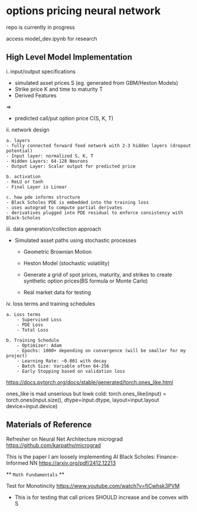 # options pricing neural network

repo is currently in progress

access model_dev.ipynb for research

## High Level Model Implementation

i. input/output specifications

- simulated asset prices S (eg. generated from GBM/Heston Models)
- Strike price K and time to maturity T
- Derived Features

=>
 
- predicted call/put option price C(S, K, T)


ii. network design
    
    a. layers
    - fully connected forward feed network with 2-3 hidden layers (dropout potential)
    - Input layer: normalized S, K, T
    - Hidden Layers: 64-128 Neurons
    - Output Layer: Scalar output for predicted price

    b. activation
    - ReLU or tanh
    - Final Layer is Linear

    c. how pde informs structure
    - Black Scholes PDE is embedded into the training loss
    - uses autograd to compute partial derivates
    - derivatives plugged into PDE residual to enforce consistency with Black-Scholes
    
iii. data generation/collection approach

- Simulated asset paths using stochastic processes
    - Geometric Brownian Motion
    - Heston Model (stochastic volatility)

    - Generate a grid of spot prices, maturity, and strikes to create synthetic option prices(BS formula or Monte Carlo)
    
    - Real market data for testing



iv. loss terms and training schedules

    a. Loss terms
        - Supervised Loss
        - PDE Loss
        - Total Loss

    b. Training Schedule
        - Optimizer: Adam
        - Epochs: 1000+ depending on convergence (will be smaller for my project)
        - Learning Rate: ~0.001 with decay
        - Batch Size: Variable often 64-256
        - Early Stopping based on validation loss

https://docs.pytorch.org/docs/stable/generated/torch.ones_like.html

ones_like is mad unserious but lowk cold:
torch.ones_like(input) = torch.ones(input.size(), dtype=input.dtype, layout=input.layout device=input.device)

## Materials of Reference

Refresher on Neural Net Architecture
micrograd
https://github.com/karpathy/micrograd

This is the paper I am loosely implementing
AI Black Scholes: Finance-Informed NN
https://arxiv.org/pdf/2412.12213

** `Math Fundamentals` **

Test for Monotincity
https://www.youtube.com/watch?v=fiCwhsk3PVM
- This is for testing that call prices SHOULD increase and be convex with S








